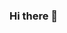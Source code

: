 ### Hi there 👋

<!--
**fOURP92/fOURP92** is a ✨ _special_ ✨ repository because its `README.md` (this file) appears on your GitHub profile.

<a href="https://stackoverflow.com/users/11148848/fourp"><img src="https://stackoverflow.com/users/flair/11148848.png" width="208" height="58" alt="profile for fOURP at Stack Overflow, Q&amp;A for professional and enthusiast programmers" title="profile for fOURP at Stack Overflow, Q&amp;A for professional and enthusiast programmers"></a>








Here are some ideas to get you started:

- 🔭 I’m currently working on ...
- 🌱 I’m currently learning ...
- 👯 I’m looking to collaborate on ...
- 🤔 I’m looking for help with ...
- 💬 Ask me about ...
- 📫 How to reach me: ...
- 😄 Pronouns: ...
- ⚡ Fun fact: ...
-->
